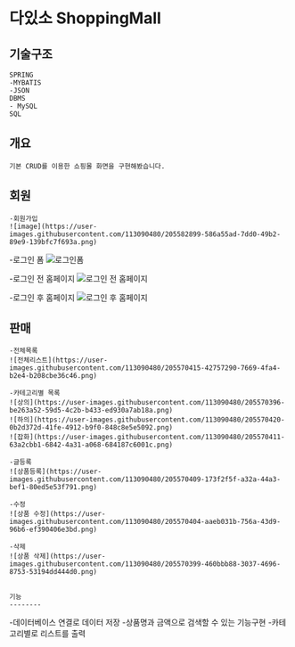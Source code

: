 # 다있소 ShoppingMall 
기술구조
--------
```
SPRING
-MYBATIS
-JSON
DBMS 
- MySQL
SQL
```
개요
--------
```
기본 CRUD를 이용한 쇼핑몰 화면을 구현해봤습니다.
```

회원
--------
```
-회원가입
![image](https://user-images.githubusercontent.com/113090480/205582899-586a55ad-7dd0-49b2-89e9-139bfc7f693a.png)
```
-로그인 폼
![로그인폼](https://user-images.githubusercontent.com/113090480/205570391-48dbbab1-ff64-4092-80eb-c4aeeb9fbe84.png)

-로그인 전 홈페이지
![로그인 전 홈페이지](https://user-images.githubusercontent.com/113090480/205568693-e9c13867-069c-4aba-84a9-f55b2def9cdd.png)

-로그인 후 홈페이지
![로그인 후 홈페이지](https://user-images.githubusercontent.com/113090480/205570384-aede2d18-03dd-4639-bbee-2157633c43f4.png)


판매
--------
```
-전체목록
![전체리스트](https://user-images.githubusercontent.com/113090480/205570415-42757290-7669-4fa4-b2e4-b208cbe36c46.png)

-카테고리별 목록
![상의](https://user-images.githubusercontent.com/113090480/205570396-be263a52-59d5-4c2b-b433-ed930a7ab18a.png)
![하의](https://user-images.githubusercontent.com/113090480/205570420-0b2d372d-41fe-4912-b9f0-848c8e5e5092.png)
![잡화](https://user-images.githubusercontent.com/113090480/205570411-63a2cbb1-6842-4a31-a068-684187c6001c.png)

-글등록
![상품등록](https://user-images.githubusercontent.com/113090480/205570409-173f2f5f-a32a-44a3-bef1-80ed5e53f791.png)

-수정
![상품 수정](https://user-images.githubusercontent.com/113090480/205570404-aaeb031b-756a-43d9-96b6-ef390406e3bd.png)

-삭제
![상품 삭제](https://user-images.githubusercontent.com/113090480/205570399-460bbb88-3037-4696-8753-53194dd444d0.png)


기능
--------
```
-데이터베이스 연결로 데이터 저장
-상품명과 금액으로 검색할 수 있는 기능구현
-카테고리별로 리스트를 출력
